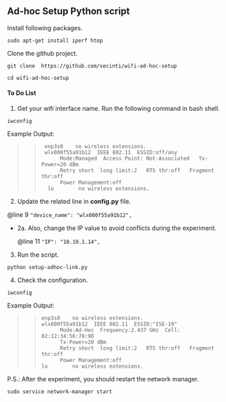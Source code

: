 ## Ad-hoc Setup Python script

Install following packages.

`sudo apt-get install iperf htop`

Clone the github project.

`git clone  https://github.com/secinti/wifi-ad-hoc-setup`

`cd wifi-ad-hoc-setup`

#### To Do List

1. Get your wifi interface name. Run the following command in bash shell.

`iwconfig`

Example Output:


>>      enp3s0    no wireless extensions.
>>      wlx000f55a91b12  IEEE 802.11  ESSID:off/any  
>>           Mode:Managed  Access Point: Not-Associated   Tx-Power=20 dBm   
>>           Retry short  long limit:2   RTS thr:off   Fragment thr:off
>>           Power Management:off
>>       lo        no wireless extensions.


2. Update the related line in **config.py** file.

  @line 9 `"device_name": "wlx000f55a91b12",`

  - 2a. Also, change the IP value to avoid conflicts during the experiment.

      @line 11 `"IP": "10.10.1.14",`

3. Run the script.

`python setup-adhoc-link.py`


4. Check the configuration.

`iwconfig`


Example Output:



>>     enp3s0    no wireless extensions.
>>     wlx000f55a91b12  IEEE 802.11  ESSID:"ISE-19"  
>>           Mode:Ad-Hoc  Frequency:2.437 GHz  Cell: 02:12:34:56:78:9D   
>>           Tx-Power=20 dBm   
>>           Retry short  long limit:2   RTS thr:off   Fragment thr:off
>>           Power Management:off  
>>     lo        no wireless extensions.


P.S.:  After the experiment, you should restart the network manager.

`sudo service network-manager start`
